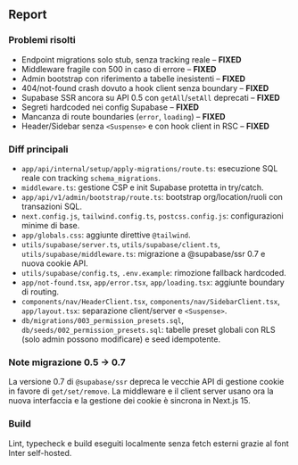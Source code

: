 ## Report

### Problemi risolti

- Endpoint migrations solo stub, senza tracking reale – **FIXED**
- Middleware fragile con 500 in caso di errore – **FIXED**
- Admin bootstrap con riferimento a tabelle inesistenti – **FIXED**
- 404/not-found crash dovuto a hook client senza boundary – **FIXED**
- Supabase SSR ancora su API 0.5 con `getAll`/`setAll` deprecati – **FIXED**
- Segreti hardcoded nei config Supabase – **FIXED**
- Mancanza di route boundaries (`error`, `loading`) – **FIXED**
- Header/Sidebar senza `<Suspense>` e con hook client in RSC – **FIXED**

### Diff principali

- `app/api/internal/setup/apply-migrations/route.ts`: esecuzione SQL reale con tracking `schema_migrations`.
- `middleware.ts`: gestione CSP e init Supabase protetta in try/catch.
- `app/api/v1/admin/bootstrap/route.ts`: bootstrap org/location/ruoli con transazioni SQL.
- `next.config.js`, `tailwind.config.ts`, `postcss.config.js`: configurazioni minime di base.
- `app/globals.css`: aggiunte direttive `@tailwind`.
- `utils/supabase/server.ts`, `utils/supabase/client.ts`, `utils/supabase/middleware.ts`: migrazione a @supabase/ssr 0.7 e nuova cookie API.
- `utils/supabase/config.ts`, `.env.example`: rimozione fallback hardcoded.
- `app/not-found.tsx`, `app/error.tsx`, `app/loading.tsx`: aggiunte boundary di routing.
- `components/nav/HeaderClient.tsx`, `components/nav/SidebarClient.tsx`, `app/layout.tsx`: separazione client/server e `<Suspense>`.
- `db/migrations/003_permission_presets.sql`, `db/seeds/002_permission_presets.sql`: tabelle preset globali con RLS (solo admin possono modificare) e seed idempotente.

### Note migrazione 0.5 → 0.7

La versione 0.7 di `@supabase/ssr` depreca le vecchie API di gestione cookie in favore di `get/set/remove`. La middleware e il client server usano ora la nuova interfaccia e la gestione dei cookie è sincrona in Next.js 15.

### Build

Lint, typecheck e build eseguiti localmente senza fetch esterni grazie al font Inter self-hosted.

